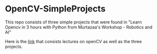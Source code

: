 # OpenCV-SimpleProjects
This repo consists of three simple projects that were found in "Learn Opencv in 3 hours with Python from Murtazaa's Workshop - Robotics and AI"

Here is the [link](https://www.youtube.com/watch?v=WQeoO7MI0Bs&t=6344s) that consists lectures on openCV as well as the three projects.
